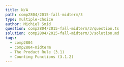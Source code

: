 ```yaml
---
title: N/A
path: comp2804/2015-fall-midterm/3
type: multiple-choice
author: Michiel Smid
question: comp2804/2015-fall-midterm/3/question.ts
solution: comp2804/2015-fall-midterm/3/solution.md
tags:
  - comp2804
  - comp2804-midterm
  - The Product Rule (3.1)
  - Counting Functions (3.1.2)
---
```

